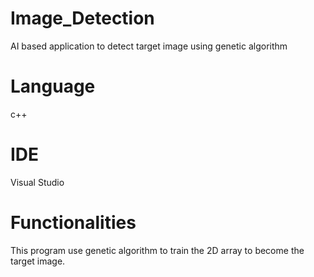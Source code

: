 # Image_Detection
AI based application to detect target image using genetic algorithm

# Language
c++

# IDE
Visual Studio

# Functionalities
This program use genetic algorithm to train the 2D array to become the target image.
